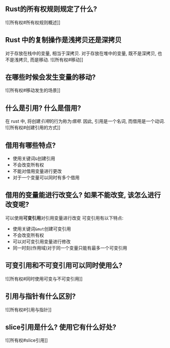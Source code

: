 ## Rust的所有权规则规定了什么?
![[所有权#所有权规则概述]]

## Rust 中的复制操作是浅拷贝还是深拷贝
对于存放在栈中的变量, 相当于深拷贝.
对于存放在堆中的变量, 既不是深拷贝, 也不是浅拷贝, 而是移动.
![[所有权#移动]]

## 在哪些时候会发生变量的移动?
![[所有权#移动发生的场景]]

## 什么是引用? 什么是借用?
在 rust 中, 将创建*引用*的行为称为*借用*.
因此, 引用是一个名词, 而借用是一个动词.
![[所有权#创建引用的方式]]

## 借用有哪些特点?
- 使用关键词`&`创建引用
- 不会改变所有权
- 不能对借用变量进行更改
- 对于一个变量可以同时有多个借用

## 借用的变量能进行改变么? 如果不能改变, 该怎么进行改变呢?
可以使用**可变引用**对引用变量进行改变
可变引用有以下特点:
- 使用关键词`&mut`创建可变引用
- 不会改变所有权
- 可以对可变引用变量进行修改
- 同一时刻(作用域)对于同一个变量只能有最多一个可变引用

## 可变引用和不可变引用可以同时使用么?
![[所有权#同时使用可变与不可变引用]]

## 引用与指针有什么区别?
![[所有权#引用与指针]]

## slice引用是什么? 使用它有什么好处?
![[所有权#slice引用]]